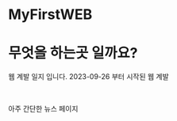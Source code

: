 # MyFirstWEB
<H1>무엇을 하는곳 일까요?</H1>   

<p>웹 계발 일지 입니다.   
2023-09-26 부터 시작된 웹 계발</p>
<br>
<p>
   아주 간단한 뉴스 페이지
</p>

